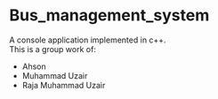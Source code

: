 # Bus_management_system  
A console application implemented in c++.  
This is a group work of:  
- Ahson  
- Muhammad Uzair  
- Raja Muhammad Uzair  
